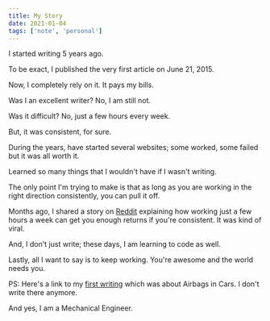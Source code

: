 ```yaml
---
title: My Story
date: 2021-01-04
tags: ['note', 'personal']
---
```


I started writing 5 years ago.

To be exact, I published the very first article on June 21, 2015.

Now, I completely rely on it. It pays my bills.

Was I an excellent writer? No, I am still not.

Was it difficult? No, just a few hours every week.

But, it was consistent, for sure.

During the years, have started several websites; some worked, some failed but it was all worth it.

Learned so many things that I wouldn't have if I wasn't writing.

The only point I'm trying to make is that as long as you are working in the right direction consistently, you can pull it off.

Months ago, I shared a story on [Reddit](https://bit.ly/39h8puq) explaining how working just a few hours a week can get you enough returns if you're consistent. It was kind of viral.

And, I don't just write; these days, I am learning to code as well.

Lastly, all I want to say is to keep working. You're awesome and the world needs you.

PS: Here's a link to my [first writing](https://bit.ly/2UYZPYP) which was about Airbags in Cars. I don't write there anymore.

And yes, I am a Mechanical Engineer.